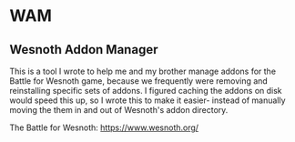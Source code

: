 # WAM
Wesnoth Addon Manager
---------------------
This is a tool I wrote to help me and my brother manage addons for the Battle for Wesnoth game, because we frequently were removing and reinstalling specific sets of addons. I figured caching the addons on disk would speed this up, so I wrote this to make it easier- instead of manually moving the them in and out of Wesnoth's addon directory.

The Battle for Wesnoth: https://www.wesnoth.org/
